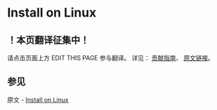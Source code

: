 # Install on Linux

## ！本页翻译征集中！

请点击页面上方 EDIT THIS PAGE 参与翻译。
详见：
[贡献指南]( https://github.com/JinMuInfo/MongoDB-Manual-zh/blob/master/CONTRIBUTING.md )、
[原文链接](  https://docs.mongodb.com/manual/administration/install-on-linux/  )。

## 参见

原文 - [Install on Linux]( https://docs.mongodb.com/manual/administration/install-on-linux/ )

